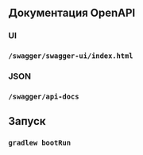 ## Документация OpenAPI

### UI

### `/swagger/swagger-ui/index.html`

### JSON

### `/swagger/api-docs`

## Запуск

### `gradlew bootRun`
